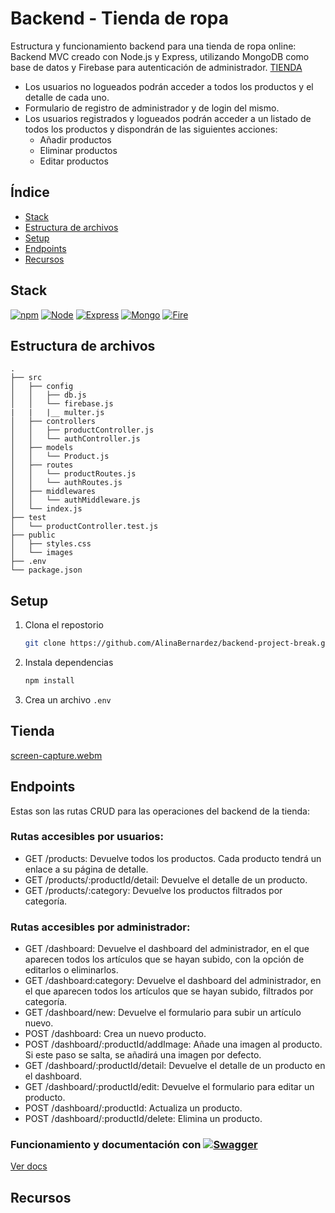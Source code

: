 # Backend - Tienda de ropa

Estructura y funcionamiento backend para una tienda de ropa online:
Backend MVC creado con Node.js y Express, utilizando MongoDB como base de datos y Firebase para autenticación de administrador.
<a href='https://backend-project-break-dev-gegh.1.ie-1.fl0.io/products'>TIENDA</a>
- Los usuarios no logueados podrán acceder a todos los productos y el detalle de cada uno.
- Formulario de registro de administrador y de login del mismo.
- Los usuarios registrados y logueados podrán acceder a un listado de todos los productos y dispondrán de las siguientes acciones:
  - Añadir productos
  - Eliminar productos
  - Editar productos
 
     
## Índice

  - [Stack](#stack)
  - [Estructura de archivos](#estructura-de-archivos)
  - [Setup](#setup)
  - [Endpoints](#endpoints)
  - [Recursos](#recursos)



## Stack

[![npm][npm.js]][npm-url] [![Node][Node.js]][Node-url] [![Express][Express.js]][Express-url] [![Mongo][Mongo.js]][Mongo-url] [![Fire][Fire.js]][Fire-url]

## Estructura de archivos 

```
.
├── src
│   ├── config
│   │   ├── db.js
│   │   └── firebase.js
|   |   |__ multer.js
│   ├── controllers
│   │   ├── productController.js
│   │   └── authController.js
│   ├── models
│   │   └── Product.js
│   ├── routes
│   │   └── productRoutes.js
│   │   └── authRoutes.js
│   ├── middlewares
│   │   └── authMiddleware.js
│   └── index.js
├── test
│   └── productController.test.js
├── public
│   ├── styles.css
│   └── images
├── .env
└── package.json

```

## Setup

1. Clona el repostorio
   ```sh
   git clone https://github.com/AlinaBernardez/backend-project-break.git
   ```
2. Instala dependencias
   ```sh
   npm install
   ```
3. Crea un archivo `.env`


## Tienda

[screen-capture.webm](https://github.com/AlinaBernardez/backend-project-break/assets/116650041/e44b9f92-4e17-4657-a782-010bcff69293)


## Endpoints

Estas son las rutas CRUD para las operaciones del backend de la tienda:

### Rutas accesibles por usuarios:
- GET /products: Devuelve todos los productos. Cada producto tendrá un enlace a su página de detalle.
- GET /products/:productId/detail: Devuelve el detalle de un producto.
- GET /products/:category: Devuelve los productos filtrados por categoría.

### Rutas accesibles por administrador:
- GET /dashboard: Devuelve el dashboard del administrador, en el que aparecen todos los artículos que se hayan subido, con la opción de editarlos o eliminarlos.
- GET /dashboard:category: Devuelve el dashboard del administrador, en el que aparecen todos los artículos que se hayan subido, filtrados por categoría.
- GET /dashboard/new: Devuelve el formulario para subir un artículo nuevo.
- POST /dashboard: Crea un nuevo producto.
- POST /dashboard/:productId/addImage: Añade una imagen al producto. Si este paso se salta, se añadirá una imagen por defecto.
- GET /dashboard/:productId/detail: Devuelve el detalle de un producto en el dashboard.
- GET /dashboard/:productId/edit: Devuelve el formulario para editar un producto.
- POST /dashboard/:productId: Actualiza un producto.
- POST /dashboard/:productId/delete: Elimina un producto.

### Funcionamiento y documentación con [![Swagger][Swagger.js]][Swagger-url]

<a href='https://backend-project-break-dev-gegh.1.ie-1.fl0.io/api-docs/'>Ver docs</a>

## Recursos
 
[npm.js]: https://img.shields.io/badge/npm-grey?style=for-the-badge&logo=npm
[npm-url]: https://www.npmjs.com/
[Node.js]: https://img.shields.io/badge/Node.js-grey?style=for-the-badge&logo=nodedotjs
[Node-url]: https://nodejs.org/en
[Express.js]: https://img.shields.io/badge/Express-grey?style=for-the-badge&logo=express
[Express-url]: https://expressjs.com/es/
[Mongo.js]: https://img.shields.io/badge/MongoDB-grey?style=for-the-badge&logo=mongodb
[Mongo-url]: https://www.mongodb.com/es
[Swagger.js]: https://img.shields.io/badge/Swagger-grey?style=for-the-badge&logo=swagger
[Swagger-url]: https://backend-project-break-dev-gegh.1.ie-1.fl0.io/api-docs/
[Fire.js]: https://img.shields.io/badge/Firebase-grey?style=for-the-badge&logo=firebase
[Fire-url]: https://firebase.google.com/?hl=es


